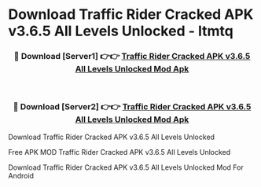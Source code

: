 # Download Traffic Rider Cracked APK v3.6.5 All Levels Unlocked - ltmtq



<div align="center">
<h3>🔴 Download [Server1] 👉👉 <a href="https://momento.my/?title=Traffic_Rider_Cracked_APK_v3.6.5_All_Levels_Unlocked">Traffic Rider Cracked APK v3.6.5 All Levels Unlocked Mod Apk</a></h3><br>

<h3>🔴 Download [Server2] 👉👉 <a href="https://momento.my/?title=Traffic_Rider_Cracked_APK_v3.6.5_All_Levels_Unlocked">Traffic Rider Cracked APK v3.6.5 All Levels Unlocked Mod Apk</a></h3>
</div>



Download Traffic Rider Cracked APK v3.6.5 All Levels Unlocked 

Free APK MOD Traffic Rider Cracked APK v3.6.5 All Levels Unlocked 

Download Traffic Rider Cracked APK v3.6.5 All Levels Unlocked Mod For Android
